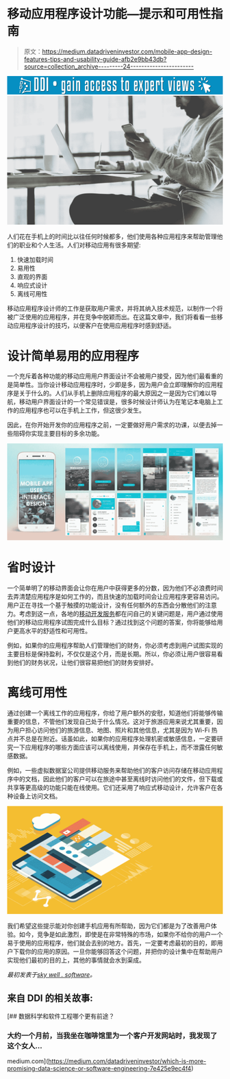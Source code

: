 # 移动应用程序设计功能—提示和可用性指南

> 原文：<https://medium.datadriveninvestor.com/mobile-app-design-features-tips-and-usability-guide-afb2e9bb43db?source=collection_archive---------24----------------------->

[![](img/1e7bec8becfff8256dd1dbcd356172a8.png)](http://www.track.datadriveninvestor.com/1B9E)![](img/fd1d9457d93ece6d029e28489d83d057.png)

人们花在手机上的时间比以往任何时候都多，他们使用各种应用程序来帮助管理他们的职业和个人生活。人们对移动应用有很多期望:

1.  快速加载时间
2.  易用性
3.  直观的界面
4.  响应式设计
5.  离线可用性

移动应用程序设计师的工作是获取用户需求，并将其纳入技术规范，以制作一个将被广泛使用的应用程序，并在竞争中脱颖而出。在这篇文章中，我们将看看一些移动应用程序设计的技巧，以便客户在使用应用程序时感到舒适。

# 设计简单易用的应用程序

一个充斥着各种功能的移动应用用户界面设计不会被用户接受，因为他们最看重的是简单性。当你设计移动应用程序时，少即是多，因为用户会立即理解你的应用程序是关于什么的。人们从手机上删除应用程序的最大原因之一是因为它们难以导航，移动用户界面设计的一个常见错误是，很多时候设计师认为在笔记本电脑上工作的应用程序也可以在手机上工作，但这很少发生。

因此，在你开始开发你的应用程序之前，一定要做好用户需求的功课，以便去掉一些阻碍你实现主要目标的多余功能。

![](img/c10b2e42edf91c595288343acf3f6b0f.png)

# 省时设计

一个简单明了的移动界面会让你在用户中获得更多的分数，因为他们不必浪费时间去弄清楚应用程序是如何工作的，而且快速的加载时间会让应用程序更容易访问。用户正在寻找一个基于触摸的功能设计，没有任何额外的东西会分散他们的注意力。考虑到这一点，各地的[移动开发服务](https://skywell.software/mobile-app-development/)都在问自己的关键问题是，用户通过使用他们的移动应用程序试图完成什么目标？通过找到这个问题的答案，你将能够给用户更高水平的舒适性和可用性。

例如，如果你的应用程序帮助人们管理他们的财务，你必须考虑到用户试图实现的主要目标是保持盈利，不仅仅是这个月，而是长期。所以，你必须让用户很容易看到他们的财务状况，让他们很容易把他们的财务安排好。

# 离线可用性

通过创建一个离线工作的应用程序，你给了用户额外的安慰，知道他们将能够传输重要的信息，不管他们发现自己处于什么情况。这对于旅游应用来说尤其重要，因为用户担心访问他们的旅游信息、地图、照片和其他信息，尤其是因为 Wi-Fi 热点并不总是在附近。话虽如此，如果你的应用程序处理机密或敏感信息，一定要研究一下应用程序的哪些方面应该可以离线使用，并保存在手机上，而不泄露任何敏感数据。

例如，一些虚拟数据室公司提供移动服务来帮助他们的客户访问存储在移动应用程序中的文档，因此他们的客户可以在旅途中甚至离线时访问他们的文件，但下载或共享等更高级的功能只能在线使用。它们还采用了响应式移动设计，允许客户在各种设备上访问文档。

![](img/8416415f0b83aaba6c7df8d3d05d3b23.png)

我们希望这些提示能对你创建手机应用有所帮助，因为它们都是为了改善用户体验。如今，竞争是如此激烈，即使是在非常特殊的市场，如果你不给你的用户一个易于使用的应用程序，他们就会去别的地方。首先，一定要考虑最初的目的，即用户下载你的应用的原因。一旦你能够回答这个问题，并把你的设计集中在帮助用户实现他们最初的目的上，其他的事情就会水到渠成。

*最初发表于*[*sky well . software*](https://skywell.software/blog/mobile-app-design-features-tips-and-usability-guide/)*。*

## 来自 DDI 的相关故事:

[](https://medium.com/datadriveninvestor/which-is-more-promising-data-science-or-software-engineering-7e425e9ec4f4) [## 数据科学和软件工程哪个更有前途？

### 大约一个月前，当我坐在咖啡馆里为一个客户开发网站时，我发现了这个女人…

medium.com](https://medium.com/datadriveninvestor/which-is-more-promising-data-science-or-software-engineering-7e425e9ec4f4)